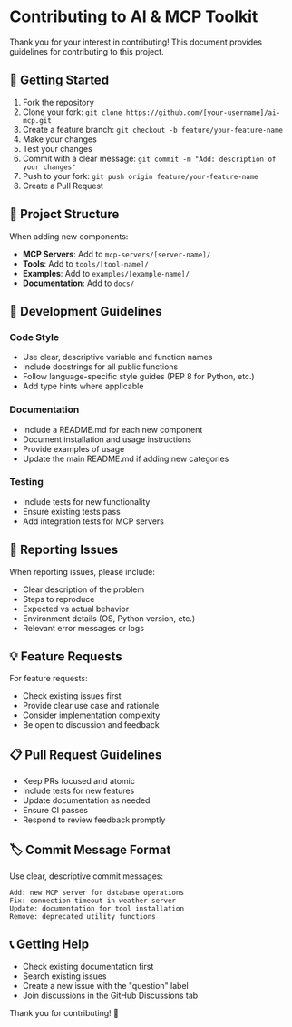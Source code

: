 # Contributing to AI & MCP Toolkit

Thank you for your interest in contributing! This document provides guidelines for contributing to this project.

## 🚀 Getting Started

1. Fork the repository
2. Clone your fork: `git clone https://github.com/[your-username]/ai-mcp.git`
3. Create a feature branch: `git checkout -b feature/your-feature-name`
4. Make your changes
5. Test your changes
6. Commit with a clear message: `git commit -m "Add: description of your changes"`
7. Push to your fork: `git push origin feature/your-feature-name`
8. Create a Pull Request

## 📁 Project Structure

When adding new components:

- **MCP Servers**: Add to `mcp-servers/[server-name]/`
- **Tools**: Add to `tools/[tool-name]/`
- **Examples**: Add to `examples/[example-name]/`
- **Documentation**: Add to `docs/`

## 🔧 Development Guidelines

### Code Style

- Use clear, descriptive variable and function names
- Include docstrings for all public functions
- Follow language-specific style guides (PEP 8 for Python, etc.)
- Add type hints where applicable

### Documentation

- Include a README.md for each new component
- Document installation and usage instructions
- Provide examples of usage
- Update the main README.md if adding new categories

### Testing

- Include tests for new functionality
- Ensure existing tests pass
- Add integration tests for MCP servers

## 🐛 Reporting Issues

When reporting issues, please include:

- Clear description of the problem
- Steps to reproduce
- Expected vs actual behavior
- Environment details (OS, Python version, etc.)
- Relevant error messages or logs

## 💡 Feature Requests

For feature requests:

- Check existing issues first
- Provide clear use case and rationale
- Consider implementation complexity
- Be open to discussion and feedback

## 📋 Pull Request Guidelines

- Keep PRs focused and atomic
- Include tests for new features
- Update documentation as needed
- Ensure CI passes
- Respond to review feedback promptly

## 🏷️ Commit Message Format

Use clear, descriptive commit messages:

```
Add: new MCP server for database operations
Fix: connection timeout in weather server
Update: documentation for tool installation
Remove: deprecated utility functions
```

## 📞 Getting Help

- Check existing documentation first
- Search existing issues
- Create a new issue with the "question" label
- Join discussions in the GitHub Discussions tab

Thank you for contributing! 🎉